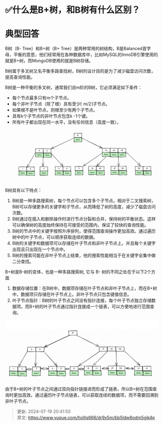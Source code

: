 # ✅什么是B+树，和B树有什么区别？

# 典型回答


B树（B- Tree）和B+树（B+ Tree）是两种常用的树结构，B是Balanced首字母，平衡的意思，他们经常用在各种数据库中，比如MySQL的InnoDB引擎使用的就是B+树，而MongoDB使用的就是B树存储。



B树属于多叉树又名平衡多路查找树，B树的设计目的是为了减少磁盘访问次数，提高查询性能。



B树是一种平衡的多叉树，通常我们说m阶的B树，它必须满足如下条件：

+ 每个节点最多只有m个子节点。
+ 每个非叶子节点（除了根）具有至少⌈ m/2⌉子节点。
+ 如果根不是叶节点，则根至少有两个子节点。
+ 具有k个子节点的非叶节点包含k -1个键。
+ 所有叶子都出现在同一水平，没有任何信息（高度一致）。



![1688460675265-1237e32b-f43d-4ba4-aba6-975026b9949b.png](./img/oGZ4_7bl6cyZIDEm/1688460675265-1237e32b-f43d-4ba4-aba6-975026b9949b-680376.png)



B树具有以下特点：

1. B树是一种多路搜索树，每个节点可以包含多个子节点。相对于二叉搜索树，B树可以存储更多的关键字和子节点，从而降低了树的高度，减少了磁盘访问次数。
2. B树通过在插入和删除操作时进行节点分裂和合并，保持树的平衡状态。这样可以确保树的高度始终保持在可接受的范围内，保证了较快的查询性能。
3. B树的节点中的关键字按照升序排列，使得范围查询操作更加高效。通过遍历树中的叶子节点，可以顺序获取连续的数据。
4. B树的关键字和数据项可以存储在叶子节点和非叶子节点上。并且每个关键字出现且只出现在一个节点中。
5. B树的搜索可能在非叶子节点上结束，他的搜索性能相当于在关键字全集中做二分查找。



B+树是B-树的变体，也是一种多路搜索树, 它与 B- 树的不同之处在于以下2个方面



1. 数据存储位置：在B树中，数据项存储在叶子节点和非叶子节点上，而在B+树中，数据项只存储在叶子节点上。非叶子节点只包含键值信息。
2. 叶子节点指针：B树的叶子节点之间没有指针连接，每个叶子节点独立存储数据项。而B+树的叶子节点通过指针连接成一个链表，可以方便地进行范围查询。



![1693117444889-9b121593-a91f-478c-9413-9e40af0298f8.png](./img/oGZ4_7bl6cyZIDEm/1693117444889-9b121593-a91f-478c-9413-9e40af0298f8-705453.png)



由于B+树的叶子节点之间通过双向指针链接进而形成了链表，所以B+树在范围查询时更加高效。通过遍历叶子节点链表，可以获取连续的数据项，而不需要回溯到非叶子节点。







  




> 更新: 2024-07-19 20:41:50  
> 原文: <https://www.yuque.com/hollis666/dr9x5m/bb5ldw8odm5gik4p>